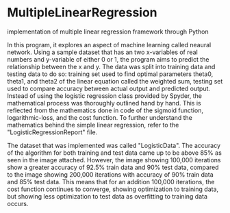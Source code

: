 # MultipleLinearRegression
implementation of multiple linear regression framework through Python

In this program, it explores an aspect of machine learning called neaural network. Using a sample dataset that has an two x-variables of real numbers and y-variable of either 0 or 1, the program aims to predict the relationship between the x and y. The data was split into training data and testing data to do so: training set used to find optimal parameters theta0, theta1, and theta2 of the linear equation called the weighted sum, testing set used to compare accuracy between actual output and predicted output. Instead of using the logistic regression class provided by Spyder, the mathematical process was thoroughly outlined hand by hand. This is reflected from the mathematics done in code of the sigmoid function, logarithmic-loss, and the cost function. To further understand the mathematics behind the simple linear regression, refer to the "LogisticRegressionReport" file.

The dataset that was implemented was called "LogisticData". The accuracy of the algorithm for both training and test data came up to be above 85% as seen in the image attached. However, the image showing 100,000 iterations show a greater accuracy of 92.5% train data and 90% test data, compared to the image showing 200,000 iterations with accuracy of 90% train data and 85% test data. This means that for an addition 100,000 iterations, the cost function continues to converge, showing optimization to training data, but showing less optimization to test data as overfitting to training data occurs.
